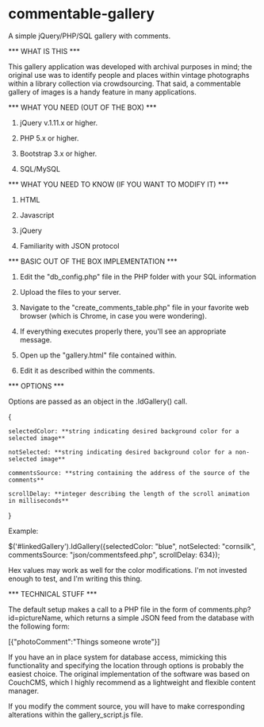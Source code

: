 # commentable-gallery
A simple jQuery/PHP/SQL gallery with comments.

*** WHAT IS THIS ***

This gallery application was developed with archival purposes in mind; the original use was to identify people and places within vintage photographs within a library collection via crowdsourcing. That said, a commentable gallery of images is a handy feature in many applications. 

*** WHAT YOU NEED (OUT OF THE BOX) ***

1) jQuery v.1.11.x or higher.

2) PHP 5.x or higher.

3) Bootstrap 3.x or higher.

4) SQL/MySQL

*** WHAT YOU NEED TO KNOW (IF YOU WANT TO MODIFY IT) ***

1) HTML

2) Javascript

3) jQuery

4) Familiarity with JSON protocol

*** BASIC OUT OF THE BOX IMPLEMENTATION ***

1) Edit the "db_config.php" file in the PHP folder with your SQL information

2) Upload the files to your server.

3) Navigate to the "create_comments_table.php" file in your favorite web browser (which is Chrome, in case you were wondering).

4) If everything executes properly there, you'll see an appropriate message.

5) Open up the "gallery.html" file contained within.

6) Edit it as described within the comments.


*** OPTIONS ***

Options are passed as an object in the .IdGallery() call.

{

	selectedColor: **string indicating desired background color for a selected image**
	
	notSelected: **string indicating desired background color for a non-selected image**
	
	commentsSource: **string containing the address of the source of the comments**
	
	scrollDelay: **integer describing the length of the scroll animation in milliseconds**
}

Example:

$('#linkedGallery').IdGallery({selectedColor: "blue", notSelected: "cornsilk", commentsSource: "json/commentsfeed.php", scrollDelay: 634});

Hex values may work as well for the color modifications. I'm not invested enough to test, and I'm writing this thing.

*** TECHNICAL STUFF ***

The default setup makes a call to a PHP file in the form of comments.php?id=pictureName, which returns a simple JSON feed from the database with the following form:

[{"photoComment":"Things someone wrote"}]

If you have an in place system for database access, mimicking this functionality and specifying the location through options is probably the easiest choice. The original implementation of the software was based on CouchCMS, which I highly recommend as a lightweight and flexible content manager.

If you modify the comment source, you will have to make corresponding alterations within the gallery_script.js file.

